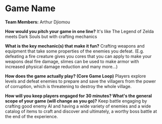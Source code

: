 # Game Name

**Team Members:** Arthur Djiomou

**How would you pitch your game in one line?**
It's like The Legend of Zelda meets Dark Souls but with crafting mechanics

**What is the key mechanic(s) that make it fun?**
Crafting weapons and equipment that take some properties of the enemies you defeat. (E.g. defeating a fire creature gives you cores that you can apply to make your weapons deal fire damage, slimes can be used to make armor with increased physical damage reduction and many more...) 

**How does the game actually play? (Core Game Loop)**
Players explore levels and defeat enemies to prepare and save the villagers from the power of corruption, which is threatening to destroy the whole village.

**How will you keep players engaged for 30 minutes? What's the general scope of your game (will change as you go)?**
Keep battle engaging by crafting good enemy AI and having a wide variety of enemies and a wide catalog of items to craft and discover and ultimately, a worthy boss battle at the end of the experience.
